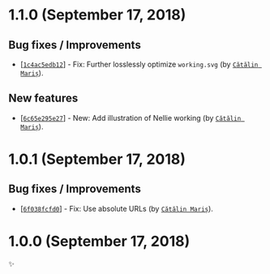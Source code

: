 # 1.1.0 (September 17, 2018)

## Bug fixes / Improvements

* [[`1c4ac5edb12`](https://github.com/webhintio/artwork/commit/1c4ac5edb12f61b72168a289c2079301b2b471e0)] - Fix: Further losslessly optimize `working.svg` (by [`Cătălin Mariș`](https://github.com/alrra)).

## New features

* [[`6c65e295e27`](https://github.com/webhintio/artwork/commit/6c65e295e27b8fa6969225ebf381c2b3e1ee5442)] - New: Add illustration of Nellie working (by [`Cătălin Mariș`](https://github.com/alrra)).


# 1.0.1 (September 17, 2018)

## Bug fixes / Improvements

* [[`6f038fcfd0`](https://github.com/webhintio/artwork/commit/6f038fcfd053b8ce7604a4283a66e238960f8e42)] - Fix: Use absolute URLs (by [`Cătălin Mariș`](https://github.com/alrra)).


# 1.0.0 (September 17, 2018)

✨
